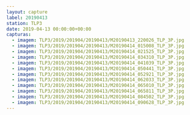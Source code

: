 ```yaml
---
layout: capture
label: 20190413
station: TLP3
date: 2019-04-13 00:00:00+00:00
capturas:
  - imagem: TLP3/2019/201904/20190413/M20190413_220026_TLP_3P.jpg
  - imagem: TLP3/2019/201904/20190413/M20190414_015008_TLP_3P.jpg
  - imagem: TLP3/2019/201904/20190413/M20190414_021525_TLP_3P.jpg
  - imagem: TLP3/2019/201904/20190413/M20190414_034310_TLP_3P.jpg
  - imagem: TLP3/2019/201904/20190413/M20190414_041039_TLP_3P.jpg
  - imagem: TLP3/2019/201904/20190413/M20190414_050441_TLP_3P.jpg
  - imagem: TLP3/2019/201904/20190413/M20190414_052921_TLP_3P.jpg
  - imagem: TLP3/2019/201904/20190413/M20190414_062033_TLP_3P.jpg
  - imagem: TLP3/2019/201904/20190413/M20190414_065010_TLP_3P.jpg
  - imagem: TLP3/2019/201904/20190413/M20190414_065811_TLP_3P.jpg
  - imagem: TLP3/2019/201904/20190413/M20190414_084502_TLP_3P.jpg
  - imagem: TLP3/2019/201904/20190413/M20190414_090628_TLP_3P.jpg
---
```

